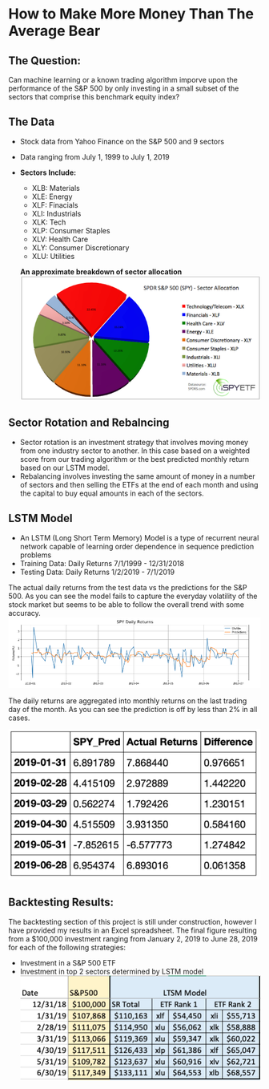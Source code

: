 # How to Make More Money Than The Average Bear
## The Question:
Can machine learning or a known trading algorithm imporve upon the performance of the S&P 500 by only investing in a small subset of the sectors that comprise this benchmark equity index?
## The Data 
- Stock data from Yahoo Finance on the S&P 500 and 9 sectors 
- Data ranging from July 1, 1999 to July 1, 2019
- **Sectors Include:** 
  - XLB: Materials
  - XLE: Energy 
  - XLF: Finacials 
  - XLI: Industrials 
  - XLK: Tech
  - XLP: Consumer Staples 
  - XLV: Health Care
  - XLY: Consumer Discretionary 
  - XLU: Utilities 
  
  **An approximate breakdown of sector allocation**
 ![Sectors](Images/Sector-Allocation-SPY.png)
## Sector Rotation and Rebalncing
 - Sector rotation is an investment strategy that involves moving money from one industry sector to another. In this case based on a weighted score from our trading algorithm or the best predicted monthly return based on our LSTM model.
- Rebalancing involves investing the same amount of money in a number of sectors and then selling the ETFs at the end of each month and using the capital to buy equal amounts in each of the sectors.  
## LSTM Model 
- An LSTM (Long Short Term Memory) Model is a type of recurrent neural network capable of learning order dependence in sequence prediction problems 
- Training Data: Daily Returns 7/1/1999 - 12/31/2018
- Testing Data: Daily Returns 1/2/2019 - 7/1/2019

The actual daily returns from the test data vs the predictions for the S&P 500. As you can see the model fails to capture the everyday volatility of the stock market but seems to be able to follow the overall trend with some accuracy. 
![SPY](Images/SPY-returns.png)

The daily returns are aggregated into monthly returns on the last trading day of the month. As you can see the prediction is off by less than 2% in all cases. 

![Monthly](Images/monthly_preds.png)

## Backtesting Results:
The backtesting section of this project is still under construction, however I have provided my results in an Excel spreadsheet. The final figure resulting from a $100,000 investment ranging from January 2, 2019 to June 28, 2019 for each of the following strategies:
  - Investment in a S&P 500 ETF
  - Investment in top 2 sectors determined by LSTM model 
![Results](Images/LSTM-benchmark.png)
